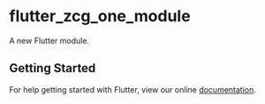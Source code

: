 # flutter_zcg_one_module

A new Flutter module.

## Getting Started

For help getting started with Flutter, view our online
[documentation](https://flutter.dev/).
